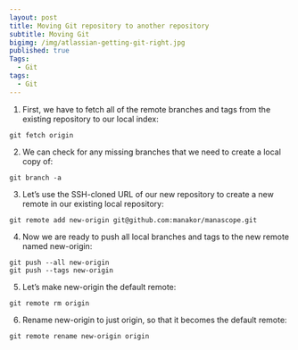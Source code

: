 ```yaml
---
layout: post
title: Moving Git repository to another repository
subtitle: Moving Git
bigimg: /img/atlassian-getting-git-right.jpg
published: true
Tags:
  - Git
tags:
  - Git
---
```


1. First, we have to fetch all of the remote branches and tags from the existing repository to our local index: 
 ~~~
 git fetch origin
 ~~~


2. We can check for any missing branches that we need to create a local copy of: 
 ~~~
 git branch -a
 ~~~


3. Let’s use the SSH-cloned URL of our new repository to create a new remote in our existing local repository: 
 ~~~~
 git remote add new-origin git@github.com:manakor/manascope.git
 ~~~~


4. Now we are ready to push all local branches and tags to the new remote named new-origin: 
 ~~~
 git push --all new-origin 
 git push --tags new-origin
 ~~~


5. Let’s make new-origin the default remote: 
 ~~~
 git remote rm origin
 ~~~


6. Rename new-origin to just origin, so that it becomes the default remote: 
 ~~~
 git remote rename new-origin origin
 ~~~

